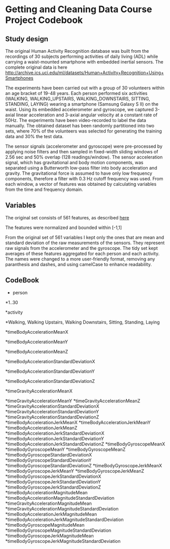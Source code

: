 Getting and Cleaning Data Course Project Codebook
========================================


## Study design
The original Human Activity Recognition database was built from the recordings of 30 subjects performing activities of daily living (ADL) while carrying a waist-mounted smartphone with embedded inertial sensors. The complete original data is here http://archive.ics.uci.edu/ml/datasets/Human+Activity+Recognition+Using+Smartphones

The experiments have been carried out with a group of 30 volunteers within an age bracket of 19-48 years. Each person performed six activities (WALKING, WALKING_UPSTAIRS, WALKING_DOWNSTAIRS, SITTING, STANDING, LAYING) wearing a smartphone (Samsung Galaxy S II) on the waist. Using its embedded accelerometer and gyroscope, we captured 3-axial linear acceleration and 3-axial angular velocity at a constant rate of 50Hz. The experiments have been video-recorded to label the data manually. The obtained dataset has been randomly partitioned into two sets, where 70% of the volunteers was selected for generating the training data and 30% the test data. 

The sensor signals (accelerometer and gyroscope) were pre-processed by applying noise filters and then sampled in fixed-width sliding windows of 2.56 sec and 50% overlap (128 readings/window). The sensor acceleration signal, which has gravitational and body motion components, was separated using a Butterworth low-pass filter into body acceleration and gravity. The gravitational force is assumed to have only low frequency components, therefore a filter with 0.3 Hz cutoff frequency was used. From each window, a vector of features was obtained by calculating variables from the time and frequency domain. 




## Variables
The original set consists of 561 features, as described [here](http://archive.ics.uci.edu/ml/datasets/Human+Activity+Recognition+Using+Smartphones#)

The features were normalized and bounded within [-1,1]

From the original set of 561 variables I kept only the ones that are mean and standard deviation of the raw measurements of the sensors. They represent raw signals from the accelerometer and the gyroscope. The tidy set kept averages of these features aggregated for each person and each activity. The names were changed to a more user-friendly format, removing any paranthesis and dashes, and using camelCase to enhance readability.



## CodeBook

* person

 *1..30

*activity

 *Walking, Walking Upstairs, Walking Downstairs, Sitting, Standing, Laying

*timeBodyAccelerationMeanX

*timeBodyAccelerationMeanY

*timeBodyAccelerationMeanZ

*timeBodyAccelerationStandardDeviationX

*timeBodyAccelerationStandardDeviationY

*timeBodyAccelerationStandardDeviationZ

*timeGravityAccelerationMeanX

*timeGravityAccelerationMeanY
*timeGravityAccelerationMeanZ
*timeGravityAccelerationStandardDeviationX
*timeGravityAccelerationStandardDeviationY
*timeGravityAccelerationStandardDeviationZ
*timeBodyAccelerationJerkMeanX
*timeBodyAccelerationJerkMeanY
*timeBodyAccelerationJerkMeanZ
*timeBodyAccelerationJerkStandardDeviationX
*timeBodyAccelerationJerkStandardDeviationY
*timeBodyAccelerationJerkStandardDeviationZ
*timeBodyGyroscopeMeanX
*timeBodyGyroscopeMeanY
*timeBodyGyroscopeMeanZ
*timeBodyGyroscopeStandardDeviationX
*timeBodyGyroscopeStandardDeviationY
*timeBodyGyroscopeStandardDeviationZ
*timeBodyGyroscopeJerkMeanX
*timeBodyGyroscopeJerkMeanY
*timeBodyGyroscopeJerkMeanZ
*timeBodyGyroscopeJerkStandardDeviationX
*timeBodyGyroscopeJerkStandardDeviationY
*timeBodyGyroscopeJerkStandardDeviationZ
*timeBodyAccelerationMagnitudeMean
*timeBodyAccelerationMagnitudeStandardDeviation
*timeGravityAccelerationMagnitudeMean
*timeGravityAccelerationMagnitudeStandardDeviation
*timeBodyAccelerationJerkMagnitudeMean
*timeBodyAccelerationJerkMagnitudeStandardDeviation
*timeBodyGyroscopeMagnitudeMean
*timeBodyGyroscopeMagnitudeStandardDeviation
*timeBodyGyroscopeJerkMagnitudeMean
*timeBodyGyroscopeJerkMagnitudeStandardDeviation


